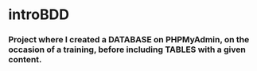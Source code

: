 # introBDD
 
### Project where I created a DATABASE on PHPMyAdmin, on the occasion of a training, before including TABLES with a given content.